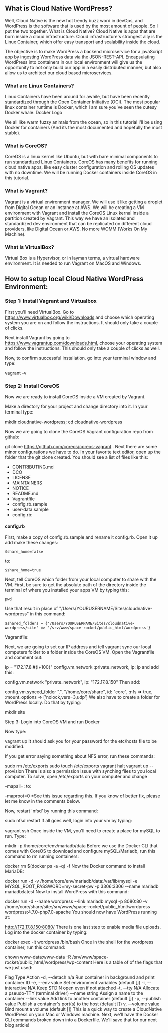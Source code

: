
## What is Cloud Native WordPress?

Well, Cloud Native is the new hot trendy buzz word in devOps, and WordPress is the software that is used by the most amount of people. So I put the two together. What is Cloud Native? Cloud Native is apps that are born inside a cloud infrastructure. Cloud infrastructure's strongest ally is the Linux Container, which offer easy transport and scalability inside the cloud.

The objective is to make WordPress a backend microservice for a javaScript app by ingesting WordPress data via the JSON-REST-API. Encapsulating WordPress into containers in our local environment will give us the opportunity to not only build our app in a easily distributed manner, but also allow us to architect our cloud based microservices.

### What are Linux Containers?

Linux Containers have been around for awhile, but have been recently standardized through the Open Container Initiative (OCI). The most popular linux container runtime is Docker, which I am sure you've seen the cutesy Docker whale: Docker Logo

We all like warm fuzzy animals from the ocean, so in this tutorial I'll be using Docker for containers (And its the most documented and hopefully the most stable).



### What is CoreOS?

CoreOS is a linux kernel like Ubuntu, but with bare minimal components to run standardized Linux Containers. CoreOS has many benefits for running cloud native apps, like easy cluster configuration and rolling OS updates with no downtime. We will be running Docker containers inside CoreOS in this tutorial.



### What is Vagrant?

Vagrant is a virtual environment manager. We will use it like getting a droplet from Digital Ocean or an instance at AWS. We will be creating a VM environment with Vagrant and install the CoreOS Linux kernal inside a partition created by Vagrant. This way we have an isolated and standardized dev environment that can be replicated on different cloud providers, like Digital Ocean or AWS. No more WOMM (Works On My Machine).



### What is VirtualBox?

Virtual Box is a Hypervisor, or in layman terms, a virtual hardware environment. It is needed to run Vagrant on MacOS and Windows.



## How to setup local Cloud Native WordPress Environment:


### Step 1: Install Vagrant and Virtualbox

First you'll need VirtualBox. Go to https://www.virtualbox.org/wiki/Downloads
and choose which operating system you are on and follow the instructions. It should only take a couple of clicks.

Next install Vagrant by going to https://www.vagrantup.com/downloads.html, choose your operating system and follow the instructions. This should only take a couple of clicks as well.

Now, to confirm successful installation. go into your terminal window and type:

vagrant -v


### Step 2: Install CoreOS

Now we are ready to install CoreOS inside a VM created by Vagrant.

Make a directory for your project and change directory into it. In your terminal type:

mkdir cloudnative-wordpress; cd cloudnative-wordpress


Now we are going to clone the CoreOS Vagrant configuration repo from github:

git clone https://github.com/coreos/coreos-vagrant .
Next there are some minor configurations we have to do. In your favorite text editor, open up the folder that the git clone created. You should see a list of files like this:

+ CONTRIBUTING.md
+ DCO
+ LICENSE
+ MAINTAINERS
+ NOTICE
+ README.md
+ Vagrantfile
+ config.rb.sample
+ user-data.sample
+ config.rb:


#### config.rb
First, make a copy of config.rb.sample and rename it config.rb. Open it up add make these changes:

    $share_home=false
to:

    $share_home=true

Next, tell CoreOS which folder from your local computer to share with the VM. First, be sure to get the absolute path of the directory inside the terminal of where you installed your apps VM by typing this:

    pwd
Use that result in place of "/Users/YOURUSERNAME/Sites/cloudnative-wordpress" in this command:

    $shared_folders = {'/Users/YOURUSERNAME/Sites/cloudnative-wordpress/site' => '/srv/www/space-rocket/public_html/wordpress'}

Vagrantfile:

Next, we are going to set our IP address and tell vagrant sync our local computers folder to a folder inside the CoreOS VM. Open the Vagrantfile and comment out:

ip = "172.17.8.#{i+100}"
config.vm.network :private_network, ip: ip
and add this:

config.vm.network "private_network", ip: "172.17.8.150"
Then add:

config.vm.synced_folder ".", "/home/core/share", id: "core", :nfs => true, :mount_options => ['nolock,vers=3,udp']
We also have to create a folder for WordPress locally. Do that by typing:

mkdir site


Step 3: Login into CoreOS VM and run Docker

Now type:

vagrant up
It should ask you for your password for the etc/hosts file to be modified.

If you get error saying something about NFS error, run these commands:

sudo rm /etc/exports
sudo touch /etc/exports
vagrant halt
vagrant up --provision
There is also a permission issue with synching files to you local computer. To solve,  open /etc/exports on your computer and change

-mapall=<your-uid>:<your-gid>
to:

-maproot=0
*See this issue regarding this. If you know of better fix, please let me know in the comments below.

Now, restart 'nfsd' by running this command:

sudo nfsd restart
If all goes well, login into your vm by typing:

vagrant ssh
Once inside the VM, you'll need to create a place for mySQL to run. Type:

mkdir -p /home/core/env/mariadb/data
Before we use the Docker CLI that comes with CoreOS to download and configure mySQL/Mariadb, run this command to rm running containers:

docker rm $(docker ps -a -q) -f
Now the Docker command to install MariaDB:

docker run -d -v /home/core/env/mariadb/data:/var/lib/mysql -e MYSQL_ROOT_PASSWORD=my-secret-pw -p 3306:3306 --name mariadb mariadb:latest
Now to install WordPress with this command:

docker run -d --name wordpress --link mariadb:mysql -p 8080:80 -v /home/core/share/site:/srv/www/space-rocket/public_html/wordpress wordpress:4.7.0-php7.0-apache
You should now have WordPress running at:

http://172.17.8.150:8080/
There is one last step to enable media file uploads. Log into the docker container by typing:

docker exec -it wordpress /bin/bash
Once in the shell for the wordpress container, run this command:

chown www-data:www-data -R /srv/www/space-rocket/public_html/wordpress/wp-content
Here is a table of of the flags that we just used:

Flag	Type	Action
-d, --detach	n/a	Run container in background and print container ID
-e, --env	value	Set environment variables (default [])
-i, --interactive	N/A	Keep STDIN open even if not attached
-t, --tty	N/A	Allocate a pseudo-TTY (terminal driver)
--name	string	Assign a name to the container
--link	value	Add link to another container (default [])
-p, --publish	value	Publish a container's port(s) to the host (default [])
v, --volume	value	Bind mount a volume (default [])
This is a quick way to create a CloudNative WordPress on your Mac or Windows machine. Next, we'll have the Docker CLI commands broken down into a Dockerfile. We'll save that for our next blog article!
